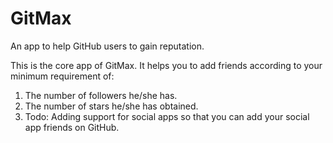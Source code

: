 # GitMax
An app to help GitHub users to gain reputation. 

This is the core app of GitMax. It helps you to add friends according to your minimum requirement of:

1. The number of followers he/she has.
2. The number of stars he/she has obtained.
3. Todo: Adding support for social apps so that you can add your social app friends on GitHub.


